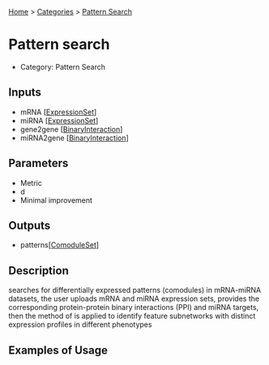 
[Home](../../../index.html) > [Categories](../../index.html) > [Pattern Search](index.html)

# Pattern search

* Category: Pattern Search

## Inputs

* mRNA [[ExpressionSet](../../../data_types.html#expressionset)]
* miRNA [[ExpressionSet](../../../data_types.html#expressionset)]
* gene2gene [[BinaryInteraction](../../../data_types.html#binaryinteraction)]
* miRNA2gene [[BinaryInteraction](../../../data_types.html#binaryinteraction)]

## Parameters

* Metric
* d
* Minimal improvement

## Outputs

* patterns[[ComoduleSet](../../../data_types.html#comoduleset)]

## Description

  searches for differentially expressed patterns (comodules) in mRNA-miRNA datasets, the user uploads mRNA and miRNA expression sets, provides the corresponding protein-protein binary interactions (PPI) and miRNA targets, then the method of is applied to identify feature subnetworks with distinct expression profiles in different phenotypes

## Examples of Usage
        